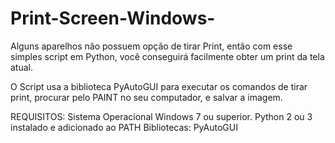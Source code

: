 # Print-Screen-Windows-
Alguns aparelhos não possuem opção de tirar Print, então com esse simples script em Python, você conseguirá facilmente obter um print da tela atual.

O Script usa a biblioteca PyAutoGUI para executar os comandos de tirar print, procurar pelo PAINT no seu computador, e salvar a imagem.

REQUISITOS:
  Sistema Operacional Windows 7 ou superior.
    Python 2 ou 3 instalado e adicionado ao PATH
      Bibliotecas: PyAutoGUI
